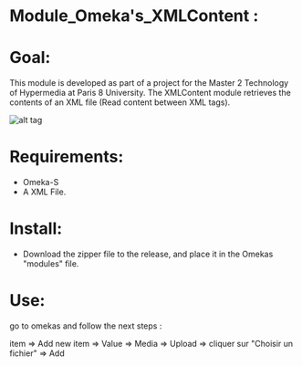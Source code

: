 # Module_Omeka's_XMLContent :

# Goal:
This module is developed as part of a project for the Master 2 Technology of Hypermedia at Paris 8 University.
The XMLContent module retrieves the contents of an XML file (Read content between XML tags).

![alt tag](https://user-images.githubusercontent.com/35006951/49754815-63e58100-fcb7-11e8-8a57-65e63e3c2489.PNG)


# Requirements:
- Omeka-S 
- A XML File.

# Install:

- Download the zipper file to the release, and place it in the Omekas "modules" file.

# Use: 

go to omekas and follow the next steps :

 item => Add new item => Value => Media => Upload => cliquer sur "Choisir un fichier" => Add
